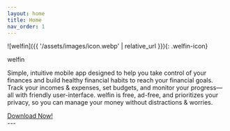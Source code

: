 ```yaml
---
layout: home
title: Home
nav_order: 1
---
```


![welfin]({{ '/assets/images/icon.webp' | relative_url }}){: .welfin-icon}

<p class="fs-8 fw-500 lh-0 text-center">
welfin
</p>
<p class="fs-4 lh-tight text-center">
Simple, intuitive mobile app designed to help you take control of your finances and build healthy financial habits to reach your financial goals. Track your incomes & expenses, set budgets, and monitor your progress—all with friendly user-interface. welfin is free, ad-free, and prioritizes your privacy, so you can manage your money without distractions & worries.
</p>


<div class="main-menu">
  <a href="{{ site.baseurl }}/download" class="button download-button">
    Download Now!
  </a>
</div>
---
